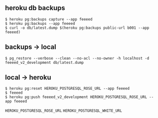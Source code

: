 
## heroku db backups

```
$ heroku pg:backups capture --app feeeed
$ heroku pg:backups --app feeeed
$ curl -o db/latest.dump $(heroku pg:backups public-url b001 --app feeeed)
```

## backups -> local

```
$ pg_restore --verbose --clean --no-acl --no-owner -h localhost -d feeeed_v2_development db/latest.dump
```

## local -> heroku

```
$ heroku pg:reset HEROKU_POSTGRESQL_ROSE_URL --app feeeed
$ feeeed
$ heroku pg:push feeeed_v2_development HEROKU_POSTGRESQL_ROSE_URL --app feeeed
```

`HEROKU_POSTGRESQL_ROSE_URL`
`HEROKU_POSTGRESQL_WHITE_URL`
